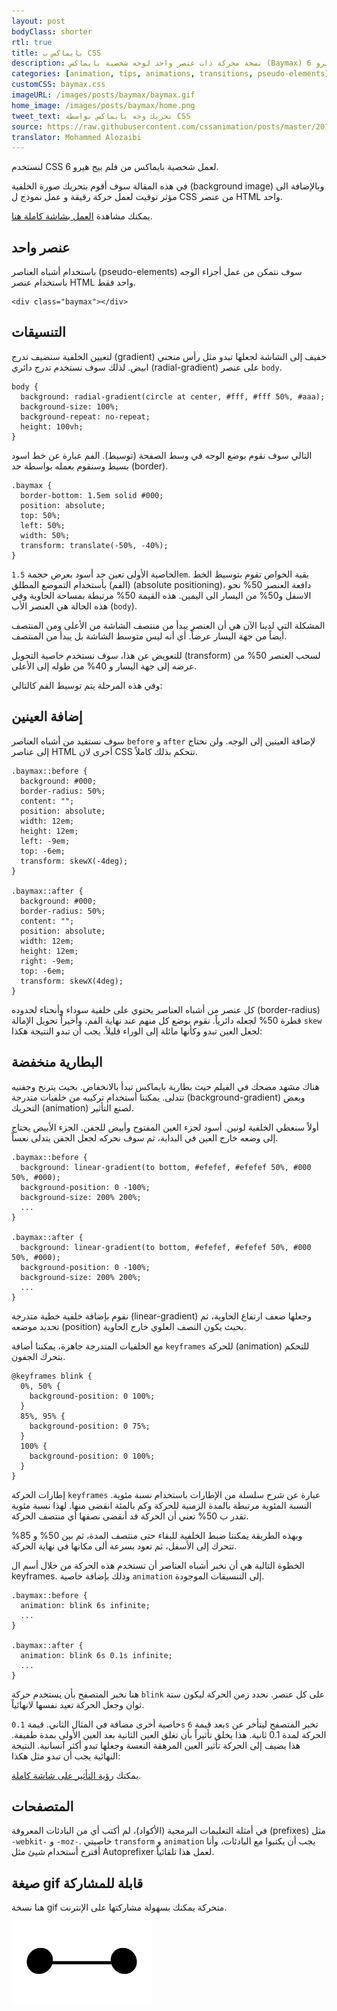 ```yaml
---
layout: post
bodyClass: shorter
rtl: true
title: بايماكس ب CSS
description: نسخة محركة ذات عنصر واحد لوجه شخصية بايماكس (Baymax) من بيج هيرو 6 (Big Hero 6).
categories: [animation, tips, animations, transitions, pseudo-elements]
customCSS: baymax.css
imageURL: /images/posts/baymax/baymax.gif
home_image: /images/posts/baymax/home.png
tweet_text: تحريك وجه بايماكس بواسطة CSS
source: https://raw.githubusercontent.com/cssanimation/posts/master/2015-02-18-baymax.md
translator: Mohammed Alozaibi
---
```


لنستخدم CSS لعمل شخصية بايماكس من فلم بيج هيرو 6.

في هذه المقالة سوف أقوم بتحريك صورة الخلفية (background image) وبالإضافة الى مؤثر توقيت لعمل حركة رقيقة و عمل نموذج ل CSS من عنصر HTML واحد.

<section class="demo-container baymax-container"><a href="http://codepen.io/donovanh/full/ZYaMjw/" class="baymax"></a></section>

يمكنك مشاهدة [العمل بشاشة كاملة هنا](http://codepen.io/donovanh/full/ZYaMjw/).

## عنصر واحد

باستخدام أشباه العناصر (pseudo-elements) سوف نتمكن من عمل أجزاء الوجه باستخدام عنصر HTML واحد فقط.

    <div class="baymax"></div>

## التنسيقات

لتعيين الخلفية سنضيف تدرج (gradient) خفيف إلى الشاشة لجعلها تبدو مثل رأس منحني ابيض. لذلك سوف نستخدم تدرج دائري (radial-gradient) على عنصر `body`.

    body {
      background: radial-gradient(circle at center, #fff, #fff 50%, #aaa);
      background-size: 100%;
      background-repeat: no-repeat;
      height: 100vh;
    }

التالي سوف نقوم بوضع الوجه في وسط الصفحة (توسيط). الفم عبارة عن خط اسود بسيط وسنقوم بعمله بواسطة حد (border).

    .baymax {
      border-bottom: 1.5em solid #000;
      position: absolute;
      top: 50%;
      left: 50%;
      width: 50%;
      transform: translate(-50%, -40%);
    }

الخاصية الأولى تعين حد أسود بعرض حجمة `1.5em`. بقية الخواص تقوم بتوسيط الخط (الفم) بأستخدام التموضع المطلق (absolute positioning)، دافعة العنصر&nbsp;50%&nbsp;نحو الاسفل و50% من اليسار الى اليمين. هذه القيمة 50% مرتبطة بمساحة&nbsp;الحاوية وفي هذه الحالة هي العنصر الأب&nbsp;(`body`).

المشكلة التي لدينا الآن هي أن العنصر يبدأ من منتصف الشاشة من الأعلى ومن المنتصف أيضاً من جهة اليسار عرضاً. أي أنه ليس متوسط الشاشة بل يبدأ من المنتصف.

للتعويض عن هذا، سوف نستخدم خاصية التحويل (transform) لسحب العنصر 50% من عرضه إلى جهة اليسار و 40% من طوله إلى الأعلى.

وفي هذه المرحلة يتم توسيط الفم كالتالي:

<section class="demo-container baymax-container"><span class="baymax no-pseudo-elements"></span></section>

## إضافة العينين

سوف نستفيد من أشباه العناصر `before` و `after` لإضافة العينين إلى الوجه. ولن نحتاج إلى عناصر HTML أخرى لان CSS تتحكم بذلك كاملاً.

    .baymax::before {
      background: #000;
      border-radius: 50%;
      content: "";
      position: absolute;
      width: 12em;
      height: 12em;
      left: -9em;
      top: -6em;
      transform: skewX(-4deg);
    }

    .baymax::after {
      background: #000;
      border-radius: 50%;
      content: "";
      position: absolute;
      width: 12em;
      height: 12em;
      right: -9em;
      top: -6em;
      transform: skewX(4deg);
    }

كل عنصر من أشباه العناصر يحتوي على خلفية سوداء وأنحناء لحدوده (border-radius) قطرة 50% لجعله دائرياً. نقوم بوضع كل منهم عند نهاية الفم، وأخيراً تحويل الإمالة `skew` لجعل العين تبدو وكأنها مائلة إلى الوراء قليلاً. يجب أن تبدو النتيجة هكذا:

<section class="demo-container baymax-container"><span class="baymax no-animation"></span></section>

## البطارية منخفضة

هناك مشهد مضحك في الفيلم حيث بطارية بايماكس تبدأ بالانخفاض. بحيث يترنح وجفنيه تتدلى. يمكننا أستخدام تركيبه من خلفيات متدرجة (background-gradient) وبعض التحريك (animation) لصنع التأثير.

أولاً سنعطي الخلفية لونين. أسود لجزء العين المفتوح وأبيض للجفن. الجزء الأبيض يحتاج إلى وضعه خارج العين في البداية، ثم سوف نحركه لجعل الجفن يتدلى نعساً.

    .baymax::before {
      background: linear-gradient(to bottom, #efefef, #efefef 50%, #000 50%, #000);
      background-position: 0 -100%;
      background-size: 200% 200%;
      ...
    }

    .baymax::after {
      background: linear-gradient(to bottom, #efefef, #efefef 50%, #000 50%, #000);
      background-position: 0 -100%;
      background-size: 200% 200%;
      ...
    }

نقوم بإضافة خلفية خطية متدرجة (linear-gradient) وجعلها ضعف ارتفاع الحاوية، ثم تحديد موضعه (position) بحيث يكون النصف العلوي خارج الحاوية.

مع الخلفيات المتدرجة جاهزة، يمكننا أضافة `keyframes` للحركة (animation) للتحكم بتحرك الجفون.

    @keyframes blink {
      0%, 50% {
        background-position: 0 100%;
      }
      85%, 95% {
        background-position: 0 75%;
      }
      100% {
        background-position: 0 100%;
      }
    }

إطارات الحركة `keyframes` عبارة عن شرح سلسلة من الإطارات باستخدام نسبة مئوية. النسبة المئوية مرتبطة بالمدة الزمنية للحركة وكم بالمئة انقضى منها. لهذا نسبة مئوية تقدر ب 50% تعني أن الحركة قد أنقضى نصفها أي منتصف الحركة.

وبهذه الطريقة يمكننا ضبط الخلفية للبقاء حتى منتصف المدة، ثم بين 50% و 85% تتحرك إلى الأسفل، ثم تعود بسرعة ألى مكانها في نهاية الحركة.

الخطوة التالية هي أن نخبر أشباه العناصر أن تستخدم هذه الحركة من خلال أسم ال keyframes. وذلك بإضافة خاصية `animation` إلى التنسيقات الموجودة.

    .baymax::before {
      animation: blink 6s infinite;
      ...
    }

    .baymax::after {
      animation: blink 6s 0.1s infinite;
      ...
    }

هنا نخبر المتصفح بأن يستخدم حركة `blink` على كل عنصر. نحدد زمن الحركة ليكون ستة ثوان وجعل الحركة تعيد نفسها لانهائياً.

خاصية أخرى مضافة في المثال الثاني. قيمة `0.1s` بعد قيمة&nbsp;`6s` تخبر المتصفح ليتأخر عن الحركة لمدة 0.1 ثانية. هذا يخلق تأثيراً بأن تغلق العين الثانية بعد العين الأولى بمدة طفيفة. هذا يضيف إلى الحركة تأثير العين المرهقة النعسة وجعلها تبدو أكثر آنسانية. النتيجة النهائية يجب أن تبدو مثل هكذا:

<section class="demo-container baymax-container"><a href="http://codepen.io/donovanh/full/ZYaMjw/" class="baymax"></a></section>

يمكنك [رؤية التأثير على شاشة كاملة](http://codepen.io/donovanh/full/ZYaMjw/).

## المتصفحات

في أمثلة التعليمات البرمجية (الأكواد)، لم أكتب أي من البادئات المعروفة (prefixes) مثل `-webkit-` و `-moz-`. خاصيتي `transform` و `animation` يجب أن يكتبوا مع البادئات، وأنا أقترح أستخدام شيئ مثل Autoprefixer لعمل هذا تلقائياً.

## صيغة gif قابلة للمشاركة

هنا نسخة gif متحركة يمكنك بسهولة مشاركتها على الإنترنت.

[<img src="/images/posts/baymax/baymax.gif" style="max-width:225px" />](/images/posts/baymax/baymax.gif)

